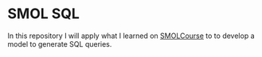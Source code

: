 # SMOL SQL

In this repository I will apply what I learned on [SMOLCourse](https://github.com/huggingface/smol-course/tree/main) to
to develop a model to generate SQL queries.
